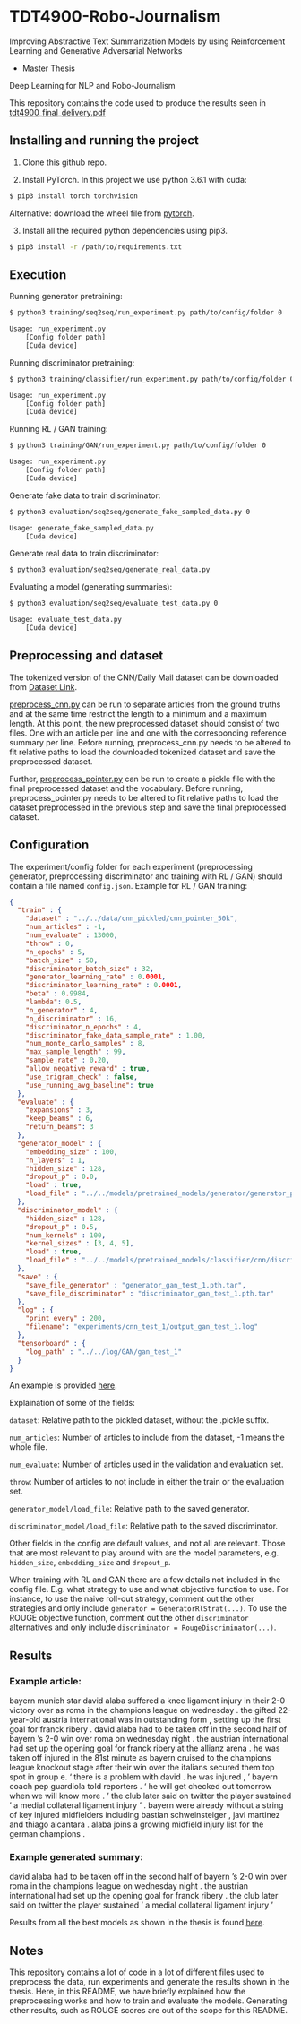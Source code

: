 # TDT4900-Robo-Journalism
Improving Abstractive Text Summarization Models by using Reinforcement Learning and Generative Adversarial Networks
 - Master Thesis

Deep Learning for NLP and Robo-Journalism


This repository contains the code used to produce the results seen in [tdt4900_final_delivery.pdf](tdt4900_final_delivery.pdf)

## Installing and running the project

1. Clone this github repo.

2. Install PyTorch. In this project we use python 3.6.1 with cuda:

```sh
$ pip3 install torch torchvision
```
Alternative: download the wheel file from [pytorch](http://pytorch.org).

3. Install all the required python dependencies using pip3.

```sh
$ pip3 install -r /path/to/requirements.txt
```

## Execution

Running generator pretraining:
```sh
$ python3 training/seq2seq/run_experiment.py path/to/config/folder 0
```

```sh
Usage: run_experiment.py
 	[Config folder path]
	[Cuda device]
```

Running discriminator pretraining:
```sh
$ python3 training/classifier/run_experiment.py path/to/config/folder 0
```

```sh
Usage: run_experiment.py
 	[Config folder path]
	[Cuda device]
```

Running RL / GAN training:
```sh
$ python3 training/GAN/run_experiment.py path/to/config/folder 0
```

```sh
Usage: run_experiment.py
 	[Config folder path]
	[Cuda device]
```

Generate fake data to train discriminator:
```sh
$ python3 evaluation/seq2seq/generate_fake_sampled_data.py 0
```

```sh
Usage: generate_fake_sampled_data.py
	[Cuda device]
```

Generate real data to train discriminator:
```sh
$ python3 evaluation/seq2seq/generate_real_data.py
```

Evaluating a model (generating summaries):
```sh
$ python3 evaluation/seq2seq/evaluate_test_data.py 0
```

```sh
Usage: evaluate_test_data.py
	[Cuda device]
```

## Preprocessing and dataset

The tokenized version of the CNN/Daily Mail dataset can be downloaded from [Dataset Link](https://github.com/JafferWilson/Process-Data-of-CNN-DailyMail).

[preprocess_cnn.py](preprocess/preprocess_cnn.py) can be run to separate articles from the ground truths and at the same time restrict the length to a minimum and a maximum length. At this point, the new preprocessed dataset should consist of two files. One with an article per line and one with the corresponding reference summary per line.  Before running, preprocess_cnn.py needs to be altered to fit relative paths to load the downloaded tokenized dataset and save the preprocessed dataset.

Further, [preprocess_pointer.py](preprocess/preprocess_pointer.py) can be run to create a pickle file with the final preprocessed dataset and the vocabulary.  Before running, preprocess_pointer.py needs to be altered to fit relative paths to load the dataset preprocessed in the previous step and save the final preprocessed dataset.

## Configuration

The experiment/config folder for each experiment (preprocessing generator, preprocessing discriminator and training with RL / GAN) should contain a file named `config.json`. Example for RL / GAN training:

```json
{
  "train" : {
    "dataset" : "../../data/cnn_pickled/cnn_pointer_50k",
    "num_articles" : -1,
    "num_evaluate" : 13000,
    "throw" : 0,
    "n_epochs" : 5,
    "batch_size" : 50,
    "discriminator_batch_size" : 32,
    "generator_learning_rate" : 0.0001,
    "discriminator_learning_rate" : 0.0001,
    "beta" : 0.9984,
    "lambda": 0.5,
    "n_generator" : 4,
    "n_discriminator" : 16,
    "discriminator_n_epochs" : 4,
    "discriminator_fake_data_sample_rate" : 1.00,
    "num_monte_carlo_samples" : 8,
    "max_sample_length" : 99,
    "sample_rate" : 0.20,
    "allow_negative_reward" : true,
    "use_trigram_check" : false,
    "use_running_avg_baseline": true
  },
  "evaluate" : {
    "expansions" : 3,
    "keep_beams" : 6,
    "return_beams": 3
  },
  "generator_model" : {
    "embedding_size" : 100,
    "n_layers" : 1,
    "hidden_size" : 128,
    "dropout_p" : 0.0,
    "load" : true,
    "load_file" : "../../models/pretrained_models/generator/generator_pretrained_epoch13.pth.tar"
  },
  "discriminator_model" : {
    "hidden_size" : 128,
    "dropout_p" : 0.5,
    "num_kernels" : 100,
    "kernel_sizes" : [3, 4, 5],
    "load" : true,
    "load_file" : "../../models/pretrained_models/classifier/cnn/discriminator_pretrained_epoch50.pth.tar"
  },
  "save" : {
    "save_file_generator" : "generator_gan_test_1.pth.tar",
    "save_file_discriminator" : "discriminator_gan_test_1.pth.tar"
  },
  "log" : {
    "print_every" : 200,
    "filename": "experiments/cnn_test_1/output_gan_test_1.log"
  },
  "tensorboard" : {
    "log_path" : "../../log/GAN/gan_test_1"
  }
}

```

An example is provided [here](training/GAN/experiments/cnn_test_1/config.json).

Explaination of some of the fields:

`dataset`: Relative path to the pickled dataset, without the .pickle suffix.

`num_articles`: Number of articles to include from the dataset, -1 means the whole file.

`num_evaluate`: Number of articles used in the validation and evaluation set.

`throw`: Number of articles to not include in either the train or the evaluation set.

`generator_model/load_file`: Relative path to the saved generator.

`discriminator_model/load_file`: Relative path to the saved discriminator.

Other fields in the config are default values, and not all are relevant. Those that are most relevant to play around with are the model parameters, e.g. `hidden_size`, `embedding_size` and `dropout_p`.


When training with RL and GAN there are a few details not included in the config file. E.g. what strategy to use and what objective function to use. For instance, to use the naive roll-out strategy, comment out the other strategies and only include `generator = GeneratorRlStrat(...)`. To use the ROUGE objective function, comment out the other `discriminator` alternatives and only include `discriminator = RougeDiscriminator(...)`.


## Results

### Example article:

bayern munich star david alaba suffered a knee ligament injury in their 2-0 victory over as roma in the champions league on wednesday . the gifted 22-year-old austria international was in outstanding form , setting up the first goal for franck ribery . david alaba had to be taken off in the second half of bayern ’s 2-0 win over roma on wednesday night . the austrian international had set up the opening goal for franck ribery at the allianz arena . he was taken off injured in the 81st minute as bayern cruised to the champions league knockout stage after their win over the italians secured them top spot in group e. ‘ there is a problem with david . he was injured , ’ bayern coach pep guardiola told reporters . ‘ he will get checked out tomorrow when we will know more . ’ the club later said on twitter the player sustained ’ a medial collateral ligament injury ’ . bayern were already without a string of key injured midfielders including bastian schweinsteiger , javi martinez and thiago alcantara . alaba joins a growing midfield injury list for the german champions .

### Example generated summary:

david alaba had to be taken off in the second half of bayern ’s 2-0 win over roma in the champions league on wednesday night . the austrian international had set up the opening goal for franck ribery . the club later said on twitter the player sustained ’ a medial collateral ligament injury ’

Results from all the best models as shown in the thesis is found [here](results).

## Notes

This repository contains a lot of code in a lot of different files used to preprocess the data, run experiments and generate the results shown in the thesis. Here, in this README, we have briefly explained how the preprocessing works and how to train and evaluate the models. Generating other results, such as ROUGE scores are out of the scope for this README.

